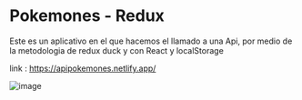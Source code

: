 # Pokemones - Redux


Este es un aplicativo en el que hacemos el llamado a una Api, por medio de la metodologia de redux duck y con React y localStorage


link : https://apipokemones.netlify.app/

![image](https://github.com/Jaime-U-Lopez/Pokemon-redux/assets/50783391/dc1e9678-c675-4cd7-ab4f-740ebe622e02)

